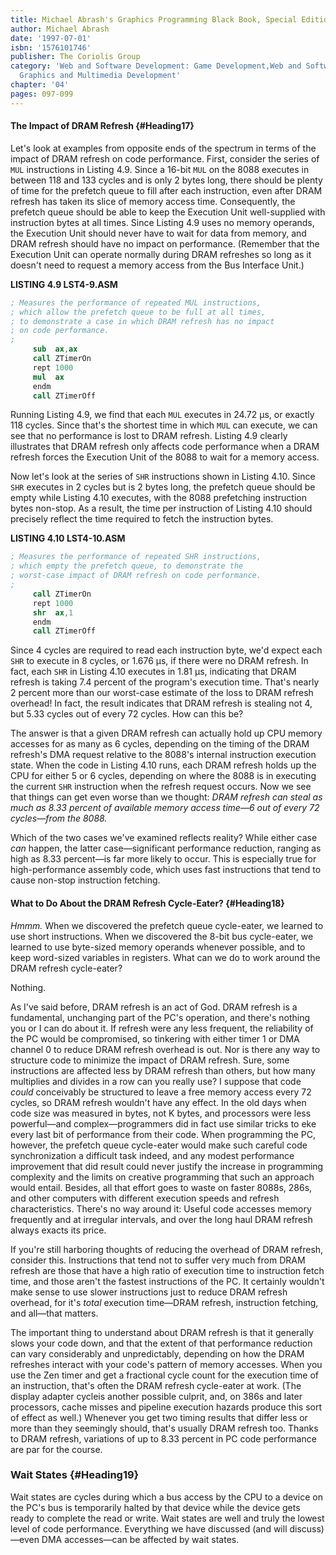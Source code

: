 ```yaml
---
title: Michael Abrash's Graphics Programming Black Book, Special Edition
author: Michael Abrash
date: '1997-07-01'
isbn: '1576101746'
publisher: The Coriolis Group
category: 'Web and Software Development: Game Development,Web and Software Development:
  Graphics and Multimedia Development'
chapter: '04'
pages: 097-099
---
```


#### The Impact of DRAM Refresh {#Heading17}

Let's look at examples from opposite ends of the spectrum in terms of
the impact of DRAM refresh on code performance. First, consider the
series of `MUL` instructions in Listing 4.9. Since a 16-bit `MUL` on
the 8088 executes in between 118 and 133 cycles and is only 2 bytes
long, there should be plenty of time for the prefetch queue to fill
after each instruction, even after DRAM refresh has taken its slice of
memory access time. Consequently, the prefetch queue should be able to
keep the Execution Unit well-supplied with instruction bytes at all
times. Since Listing 4.9 uses no memory operands, the Execution Unit
should never have to wait for data from memory, and DRAM refresh should
have no impact on performance. (Remember that the Execution Unit can
operate normally during DRAM refreshes so long as it doesn't need to
request a memory access from the Bus Interface Unit.)

**LISTING 4.9 LST4-9.ASM**

```nasm
; Measures the performance of repeated MUL instructions,
; which allow the prefetch queue to be full at all times,
; to demonstrate a case in which DRAM refresh has no impact
; on code performance.
;
     sub  ax,ax
     call ZTimerOn
     rept 1000
     mul  ax
     endm
     call ZTimerOff
```

Running Listing 4.9, we find that each `MUL` executes in 24.72 µs, or
exactly 118 cycles. Since that's the shortest time in which `MUL` can
execute, we can see that no performance is lost to DRAM refresh. Listing
4.9 clearly illustrates that DRAM refresh only affects code performance
when a DRAM refresh forces the Execution Unit of the 8088 to wait for a
memory access.

Now let's look at the series of `SHR` instructions shown in Listing
4.10. Since `SHR` executes in 2 cycles but is 2 bytes long, the
prefetch queue should be empty while Listing 4.10 executes, with the
8088 prefetching instruction bytes non-stop. As a result, the time per
instruction of Listing 4.10 should precisely reflect the time required
to fetch the instruction bytes.

**LISTING 4.10 LST4-10.ASM**

```nasm
; Measures the performance of repeated SHR instructions,
; which empty the prefetch queue, to demonstrate the
; worst-case impact of DRAM refresh on code performance.
;
     call ZTimerOn
     rept 1000
     shr  ax,1
     endm
     call ZTimerOff
```

Since 4 cycles are required to read each instruction byte, we'd expect
each `SHR` to execute in 8 cycles, or 1.676 µs, if there were no DRAM
refresh. In fact, each `SHR` in Listing 4.10 executes in 1.81 µs,
indicating that DRAM refresh is taking 7.4 percent of the program's
execution time. That's nearly 2 percent more than our worst-case
estimate of the loss to DRAM refresh overhead! In fact, the result
indicates that DRAM refresh is stealing not 4, but 5.33 cycles out of
every 72 cycles. How can this be?

The answer is that a given DRAM refresh can actually hold up CPU memory
accesses for as many as 6 cycles, depending on the timing of the DRAM
refresh's DMA request relative to the 8088's internal instruction
execution state. When the code in Listing 4.10 runs, each DRAM refresh
holds up the CPU for either 5 or 6 cycles, depending on where the 8088
is in executing the current `SHR` instruction when the refresh request
occurs. Now we see that things can get even worse than we thought: *DRAM
refresh can steal as much as 8.33 percent of available memory access
time—6 out of every 72 cycles—from the 8088.*

Which of the two cases we've examined reflects reality? While either
case *can* happen, the latter case—significant performance reduction,
ranging as high as 8.33 percent—is far more likely to occur. This is
especially true for high-performance assembly code, which uses fast
instructions that tend to cause non-stop instruction fetching.

#### What to Do About the DRAM Refresh Cycle-Eater? {#Heading18}

*Hmmm.* When we discovered the prefetch queue cycle-eater, we learned to
use short instructions. When we discovered the 8-bit bus cycle-eater, we
learned to use byte-sized memory operands whenever possible, and to keep
word-sized variables in registers. What can we do to work around the
DRAM refresh cycle-eater?

Nothing.

As I've said before, DRAM refresh is an act of God. DRAM refresh is a
fundamental, unchanging part of the PC's operation, and there's nothing
you or I can do about it. If refresh were any less frequent, the
reliability of the PC would be compromised, so tinkering with either
timer 1 or DMA channel 0 to reduce DRAM refresh overhead is out. Nor is
there any way to structure code to minimize the impact of DRAM refresh.
Sure, some instructions are affected less by DRAM refresh than others,
but how many multiplies and divides in a row can you really use? I
suppose that code *could* conceivably be structured to leave a free
memory access every 72 cycles, so DRAM refresh wouldn't have any effect.
In the old days when code size was measured in bytes, not K bytes, and
processors were less powerful—and complex—programmers did in fact use
similar tricks to eke every last bit of performance from their code.
When programming the PC, however, the prefetch queue cycle-eater would
make such careful code synchronization a difficult task indeed, and any
modest performance improvement that did result could never justify the
increase in programming complexity and the limits on creative
programming that such an approach would entail. Besides, all that effort
goes to waste on faster 8088s, 286s, and other computers with different
execution speeds and refresh characteristics. There's no way around it:
Useful code accesses memory frequently and at irregular intervals, and
over the long haul DRAM refresh always exacts its price.

If you're still harboring thoughts of reducing the overhead of DRAM
refresh, consider this. Instructions that tend not to suffer very much
from DRAM refresh are those that have a high ratio of execution time to
instruction fetch time, and those aren't the fastest instructions of the
PC. It certainly wouldn't make sense to use slower instructions just to
reduce DRAM refresh overhead, for it's *total* execution time—DRAM
refresh, instruction fetching, and all—that matters.

The important thing to understand about DRAM refresh is that it
generally slows your code down, and that the extent of that performance
reduction can vary considerably and unpredictably, depending on how the
DRAM refreshes interact with your code's pattern of memory accesses.
When you use the Zen timer and get a fractional cycle count for the
execution time of an instruction, that's often the DRAM refresh
cycle-eater at work. (The display adapter cycleis another possible
culprit, and, on 386s and later processors, cache misses and pipeline
execution hazards produce this sort of effect as well.) Whenever you get
two timing results that differ less or more than they seemingly should,
that's usually DRAM refresh too. Thanks to DRAM refresh, variations of
up to 8.33 percent in PC code performance are par for the course.

### Wait States {#Heading19}

Wait states are cycles during which a bus access by the CPU to a device
on the PC's bus is temporarily halted by that device while the device
gets ready to complete the read or write. Wait states are well and truly
the lowest level of code performance. Everything we have discussed (and
will discuss)—even DMA accesses—can be affected by wait states.